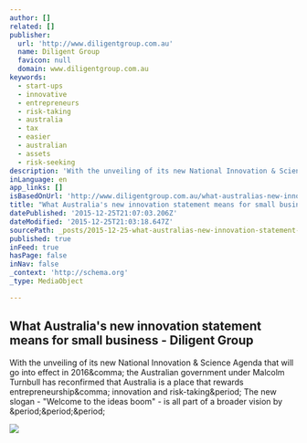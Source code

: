```yaml
---
author: []
related: []
publisher:
  url: 'http://www.diligentgroup.com.au'
  name: Diligent Group
  favicon: null
  domain: www.diligentgroup.com.au
keywords:
  - start-ups
  - innovative
  - entrepreneurs
  - risk-taking
  - australia
  - tax
  - easier
  - australian
  - assets
  - risk-seeking
description: 'With the unveiling of its new National Innovation & Science Agenda that will go into effect in 2016, the Australian government under Malcolm Turnbull has reconfirmed that Australia is a place that rewards entrepreneurship, innovation and risk-taking. The new slogan - "Welcome to the ideas boom" - is all part of a broader vision by ...'
inLanguage: en
app_links: []
isBasedOnUrl: 'http://www.diligentgroup.com.au/what-australias-new-innovation-statement-means-for-small-business/'
title: "What Australia's new innovation statement means for small business - Diligent Group"
datePublished: '2015-12-25T21:07:03.206Z'
dateModified: '2015-12-25T21:03:18.647Z'
sourcePath: _posts/2015-12-25-what-australias-new-innovation-statement-means-for-small-bu.md
published: true
inFeed: true
hasPage: false
inNav: false
_context: 'http://schema.org'
_type: MediaObject

---
```

<article style=""><h1>What Australia's new innovation statement means for small business - Diligent Group</h1><p>With the unveiling of its new National Innovation &amp; Science Agenda that will go into effect in 2016&amp;comma; the Australian government under Malcolm Turnbull has reconfirmed that Australia is a place that rewards entrepreneurship&amp;comma; innovation and risk-taking&amp;period; The new slogan - "Welcome to the ideas boom" - is all part of a broader vision by &amp;period;&amp;period;&amp;period;</p><img src="http://www.diligentgroup.com.au/wp-content/uploads/2015/03/cropped-logo-4847.png" /></article>